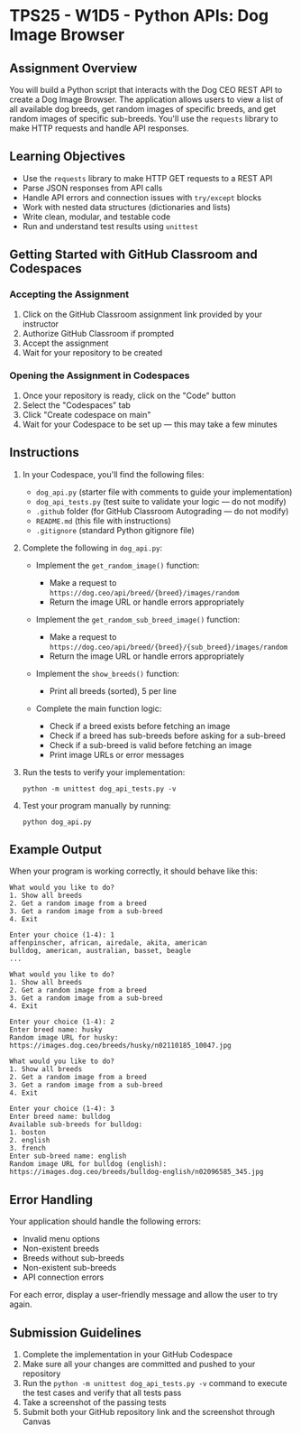 # TPS25 - W1D5 - Python APIs: Dog Image Browser

## Assignment Overview

You will build a Python script that interacts with the Dog CEO REST API to create a Dog Image Browser. The application allows users to view a list of all available dog breeds, get random images of specific breeds, and get random images of specific sub-breeds. You'll use the `requests` library to make HTTP requests and handle API responses.

## Learning Objectives

- Use the `requests` library to make HTTP GET requests to a REST API
- Parse JSON responses from API calls
- Handle API errors and connection issues with `try/except` blocks
- Work with nested data structures (dictionaries and lists)
- Write clean, modular, and testable code
- Run and understand test results using `unittest`

## Getting Started with GitHub Classroom and Codespaces

### Accepting the Assignment

1. Click on the GitHub Classroom assignment link provided by your instructor
2. Authorize GitHub Classroom if prompted
3. Accept the assignment
4. Wait for your repository to be created

### Opening the Assignment in Codespaces

1. Once your repository is ready, click on the "Code" button
2. Select the "Codespaces" tab
3. Click "Create codespace on main"
4. Wait for your Codespace to be set up — this may take a few minutes

## Instructions

1. In your Codespace, you'll find the following files:

   - `dog_api.py` (starter file with comments to guide your implementation)
   - `dog_api_tests.py` (test suite to validate your logic — do not modify)
   - `.github` folder (for GitHub Classroom Autograding — do not modify)
   - `README.md` (this file with instructions)
   - `.gitignore` (standard Python gitignore file)

2. Complete the following in `dog_api.py`:

   - Implement the `get_random_image()` function:

     - Make a request to `https://dog.ceo/api/breed/{breed}/images/random`
     - Return the image URL or handle errors appropriately

   - Implement the `get_random_sub_breed_image()` function:

     - Make a request to `https://dog.ceo/api/breed/{breed}/{sub_breed}/images/random`
     - Return the image URL or handle errors appropriately

   - Implement the `show_breeds()` function:

     - Print all breeds (sorted), 5 per line

   - Complete the main function logic:
     - Check if a breed exists before fetching an image
     - Check if a breed has sub-breeds before asking for a sub-breed
     - Check if a sub-breed is valid before fetching an image
     - Print image URLs or error messages

3. Run the tests to verify your implementation:

   ```
   python -m unittest dog_api_tests.py -v
   ```

4. Test your program manually by running:
   ```
   python dog_api.py
   ```

## Example Output

When your program is working correctly, it should behave like this:

```
What would you like to do?
1. Show all breeds
2. Get a random image from a breed
3. Get a random image from a sub-breed
4. Exit

Enter your choice (1-4): 1
affenpinscher, african, airedale, akita, american
bulldog, american, australian, basset, beagle
...

What would you like to do?
1. Show all breeds
2. Get a random image from a breed
3. Get a random image from a sub-breed
4. Exit

Enter your choice (1-4): 2
Enter breed name: husky
Random image URL for husky: https://images.dog.ceo/breeds/husky/n02110185_10047.jpg

What would you like to do?
1. Show all breeds
2. Get a random image from a breed
3. Get a random image from a sub-breed
4. Exit

Enter your choice (1-4): 3
Enter breed name: bulldog
Available sub-breeds for bulldog:
1. boston
2. english
3. french
Enter sub-breed name: english
Random image URL for bulldog (english): https://images.dog.ceo/breeds/bulldog-english/n02096585_345.jpg
```

## Error Handling

Your application should handle the following errors:

- Invalid menu options
- Non-existent breeds
- Breeds without sub-breeds
- Non-existent sub-breeds
- API connection errors

For each error, display a user-friendly message and allow the user to try again.

## Submission Guidelines

1. Complete the implementation in your GitHub Codespace
2. Make sure all your changes are committed and pushed to your repository
3. Run the `python -m unittest dog_api_tests.py -v` command to execute the test cases and verify that all tests pass
4. Take a screenshot of the passing tests
5. Submit both your GitHub repository link and the screenshot through Canvas
